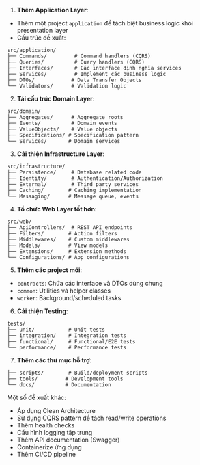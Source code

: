 1. **Thêm Application Layer**:
- Thêm một project `application` để tách biệt business logic khỏi presentation layer
- Cấu trúc đề xuất:
```
src/application/
├── Commands/         # Command handlers (CQRS)
├── Queries/          # Query handlers (CQRS) 
├── Interfaces/       # Các interface định nghĩa services
├── Services/         # Implement các business logic
├── DTOs/            # Data Transfer Objects
└── Validators/      # Validation logic
```

2. **Tái cấu trúc Domain Layer**:
```
src/domain/
├── Aggregates/      # Aggregate roots
├── Events/          # Domain events
├── ValueObjects/    # Value objects
├── Specifications/ # Specification pattern
└── Services/       # Domain services
```

3. **Cải thiện Infrastructure Layer**:
```
src/infrastructure/
├── Persistence/     # Database related code
├── Identity/        # Authentication/Authorization 
├── External/        # Third party services
├── Caching/        # Caching implementation
└── Messaging/      # Message queue, events
```

4. **Tổ chức Web Layer tốt hơn**:
```
src/web/
├── ApiControllers/  # REST API endpoints
├── Filters/        # Action filters
├── Middlewares/    # Custom middlewares  
├── Models/         # View models
├── Extensions/     # Extension methods
└── Configurations/ # App configurations
```

5. **Thêm các project mới**:
- `contracts`: Chứa các interface và DTOs dùng chung
- `common`: Utilities và helper classes
- `worker`: Background/scheduled tasks

6. **Cải thiện Testing**:
```
tests/
├── unit/           # Unit tests
├── integration/    # Integration tests  
├── functional/     # Functional/E2E tests
└── performance/    # Performance tests
```

7. **Thêm các thư mục hỗ trợ**:
```
├── scripts/        # Build/deployment scripts
├── tools/         # Development tools
└── docs/          # Documentation
```

Một số đề xuất khác:
- Áp dụng Clean Architecture
- Sử dụng CQRS pattern để tách read/write operations
- Thêm health checks
- Cấu hình logging tập trung
- Thêm API documentation (Swagger)
- Containerize ứng dụng
- Thêm CI/CD pipeline

